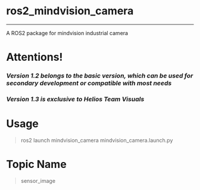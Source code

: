 # ros2_mindvision_camera

<hr>

A ROS2 package for mindvision industrial camera

# Attentions!

### *Version 1.2 belongs to the basic version, which can be used for secondary development or compatible with most needs*

### *Version 1.3 is exclusive to Helios Team Visuals*

# Usage

> ros2 launch mindvision_camera mindvision_camera.launch.py

# Topic Name

> sensor_image


